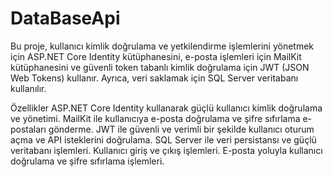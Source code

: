 # DataBaseApi
Bu proje, kullanıcı kimlik doğrulama ve yetkilendirme işlemlerini yönetmek için ASP.NET Core Identity kütüphanesini, e-posta işlemleri için MailKit kütüphanesini ve güvenli token tabanlı kimlik doğrulama için JWT (JSON Web Tokens) kullanır. Ayrıca, veri saklamak için SQL Server veritabanı kullanılır.

Özellikler
ASP.NET Core Identity kullanarak güçlü kullanıcı kimlik doğrulama ve yönetimi.
MailKit ile kullanıcıya e-posta doğrulama ve şifre sıfırlama e-postaları gönderme.
JWT ile güvenli ve verimli bir şekilde kullanıcı oturum açma ve API isteklerini doğrulama.
SQL Server ile veri persistansı ve güçlü veritabanı işlemleri.
Kullanıcı giriş ve çıkış işlemleri.
E-posta yoluyla kullanıcı doğrulama ve şifre sıfırlama işlemleri.
